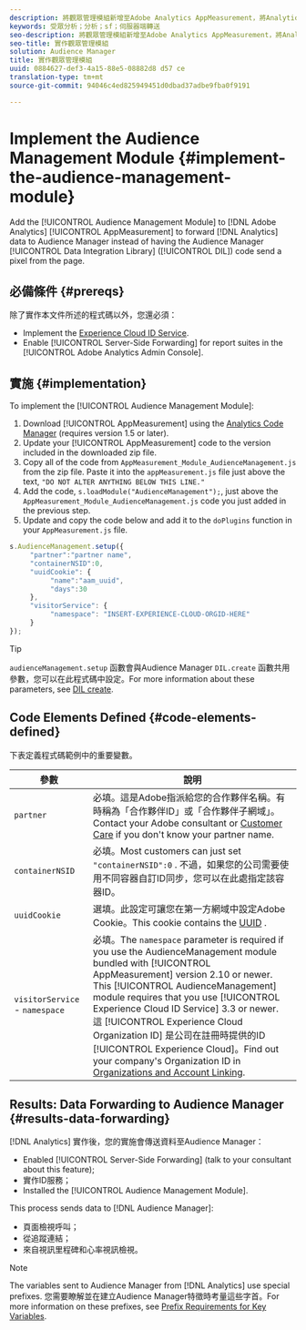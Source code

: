 ```yaml
---
description: 將觀眾管理模組新增至Adobe Analytics AppMeasurement，將Analytics資料轉送至Audience Manager，而非讓Audience Manager Data Integration Library(DIL)程式碼從頁面傳送像素。
keywords: 受眾分析；分析；sf；伺服器端轉送
seo-description: 將觀眾管理模組新增至Adobe Analytics AppMeasurement，將Analytics資料轉送至Audience Manager，而非讓Audience Manager Data Integration Library(DIL)程式碼從頁面傳送像素。
seo-title: 實作觀眾管理模組
solution: Audience Manager
title: 實作觀眾管理模組
uuid: 0884627-def3-4a15-88e5-08882d8 d57 ce
translation-type: tm+mt
source-git-commit: 94046c4ed825949451d0dbad37adbe9fba0f9191

---
```



# Implement the Audience Management Module {#implement-the-audience-management-module}

Add the [!UICONTROL Audience Management Module] to [!DNL Adobe Analytics] [!UICONTROL AppMeasurement] to forward [!DNL Analytics] data to Audience Manager instead of having the Audience Manager [!UICONTROL Data Integration Library] ([!UICONTROL DIL]) code send a pixel from the page.

## 必備條件 {#prereqs}

除了實作本文件所述的程式碼以外，您還必須：

* Implement the [Experience Cloud ID Service](https://marketing.adobe.com/resources/help/en_US/mcvid/).
* Enable [!UICONTROL Server-Side Forwarding] for report suites in the [!UICONTROL Adobe Analytics Admin Console].

## 實施 {#implementation}

To implement the [!UICONTROL Audience Management Module]:

1. Download [!UICONTROL AppMeasurement] using the [Analytics Code Manager](https://marketing.adobe.com/resources/help/en_US/reference/code_manager_admin.html) (requires version 1.5 or later).
1. Update your [!UICONTROL AppMeasurement] code to the version included in the downloaded zip file.
1. Copy all of the code from `AppMeasurement_Module_AudienceManagement.js` from the zip file. Paste it into the `appMeasurement.js` file just above the text, `"DO NOT ALTER ANYTHING BELOW THIS LINE."`
1. Add the code, `s.loadModule("AudienceManagement");`, just above the `AppMeasurement_Module_AudienceManagement.js` code you just added in the previous step.
1. Update and copy the code below and add it to the `doPlugins` function in your `AppMeasurement.js` file.

```js
s.AudienceManagement.setup({ 
     "partner":"partner name", 
     "containerNSID":0, 
     "uuidCookie": { 
          "name":"aam_uuid", 
          "days":30
     },
     "visitorService": {
          "namespace": "INSERT-EXPERIENCE-CLOUD-ORGID-HERE" 
     } 
});
```

>[!TIP]
>
>`audienceManagement.setup` 函數會與Audience Manager `DIL.create` 函數共用參數，您可以在此程式碼中設定。For more information about these parameters, see [DIL create](../../dil/dil-class-overview/dil-create.md#dil-create).

## Code Elements Defined {#code-elements-defined}

下表定義程式碼範例中的重要變數。

| 參數 | 說明 |
|--- |--- |
| `partner` | 必填。這是Adobe指派給您的合作夥伴名稱。有時稱為「合作夥伴ID」或「合作夥伴子網域」。Contact your Adobe consultant or [Customer Care](https://helpx.adobe.com/marketing-cloud/contact-support.html) if you don't know your partner name. |
| `containerNSID` | 必填。Most customers can just set  `"containerNSID":0` . 不過，如果您的公司需要使用不同容器自訂ID同步，您可以在此處指定該容器ID。 |
| `uuidCookie` | 選填。此設定可讓您在第一方網域中設定Adobe Cookie。This cookie contains the [UUID](../../reference/ids-in-aam.md) . |
| `visitorService` - `namespace` | 必填。The `namespace` parameter is required if you use the AudienceManagement module bundled with [!UICONTROL AppMeasurement] version 2.10 or newer. This [!UICONTROL AudienceManagement] module requires that you use [!UICONTROL Experience Cloud ID Service] 3.3 or newer. <br>這 [!UICONTROL Experience Cloud Organization ID] 是公司在註冊時提供的ID [!UICONTROL Experience Cloud]。Find out your company's Organization ID in [Organizations and Account Linking](https://marketing.adobe.com/resources/help/en_US/mcloud/organizations.html). |

## Results: Data Forwarding to Audience Manager {#results-data-forwarding}

[!DNL Analytics] 實作後，您的實施會傳送資料至Audience Manager：

* Enabled [!UICONTROL Server-Side Forwarding] (talk to your consultant about this feature);
* 實作ID服務；
* Installed the [!UICONTROL Audience Management Module].

This process sends data to [!DNL Audience Manager]:

* 頁面檢視呼叫；
* 從追蹤連結；
* 來自視訊里程碑和心率視訊檢視。

>[!NOTE]
>
>The variables sent to Audience Manager from [!DNL Analytics] use special prefixes. 您需要瞭解並在建立Audience Manager特徵時考量這些字首。For more information on these prefixes, see [Prefix Requirements for Key Variables](../../features/traits/trait-variable-prefixes.md).